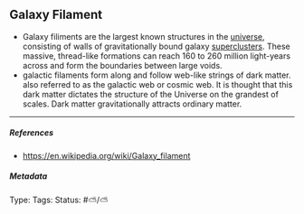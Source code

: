 ## Galaxy Filament

* Galaxy filiments are the largest known structures in the [universe](), consisting of walls of gravitationally bound galaxy [superclusters](). These massive, thread-like formations can reach 160 to 260 million light-years across and form the boundaries between large voids.
* galactic filaments form along and follow web-like strings of dark matter. also referred to as the galactic web or cosmic web. It is thought that this dark matter dictates the structure of the Universe on the grandest of scales. Dark matter gravitationally attracts ordinary matter.

---

##### References

* https://en.wikipedia.org/wiki/Galaxy_filament

##### Metadata

Type: 
Tags:
Status: #⛅️/⛅️
